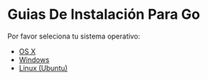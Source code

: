 # Guias De Instalación Para Go

Por favor seleciona tu sistema operativo:

- [OS X](instalacion-osx.md)
- [Windows](instalacion-windows.md)
- [Linux (Ubuntu)](instalacion-ubuntu.md)
